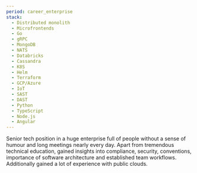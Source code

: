 ```yaml
---
period: career_enterprise
stack:
  - Distributed monolith
  - Microfrontends
  - Go
  - gRPC
  - MongoDB
  - NATS
  - Databricks
  - Cassandra
  - K8S
  - Helm
  - Terraform
  - GCP/Azure
  - IoT
  - SAST
  - DAST
  - Python
  - TypeScript
  - Node.js
  - Angular
---
```


Senior tech position in a huge enterprise full of people without a sense of humour and long meetings nearly every day. Apart from tremendous technical education, gained insights into compliance, security, conventions, importance of software architecture and established team workflows. Additionally gained a lot of experience with public clouds.
